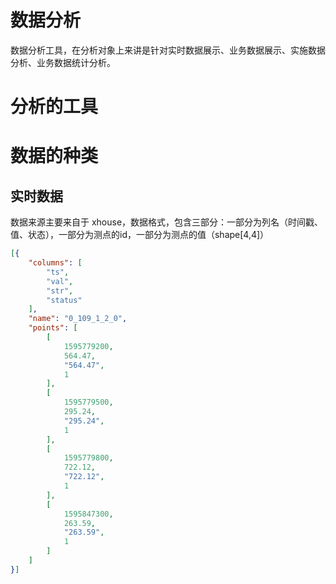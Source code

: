 # 数据分析

数据分析工具，在分析对象上来讲是针对实时数据展示、业务数据展示、实施数据分析、业务数据统计分析。

# 分析的工具

# 数据的种类

## 实时数据

数据来源主要来自于 xhouse，数据格式，包含三部分：一部分为列名（时间戳、值、状态），一部分为测点的id，一部分为测点的值（shape[4,4]）

```json
[{
    "columns": [
        "ts",
        "val",
        "str",
        "status"
    ],
    "name": "0_109_1_2_0",
    "points": [
        [
            1595779200,
            564.47,
            "564.47",
            1
        ],
        [
            1595779500,
            295.24,
            "295.24",
            1
        ],
        [
            1595779800,
            722.12,
            "722.12",
            1
        ],
        [
            1595847300,
            263.59,
            "263.59",
            1
        ]
    ]
}]
```

